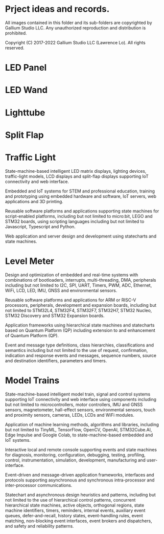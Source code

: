 # Prject ideas and records.
All images contained in this folder and its sub-folders are copyrighted by Gallium Studio LLC.
Any unauthorized reproduction and distribution is prohibited.

Copyright (C) 2017-2022 Gallium Studio LLC (Lawrence Lo). All rights reserved.

# LED Panel
# LED Wand
# Lighttube
# Split Flap
# Traffic Light
State-machine-based intelligent LED matrix displays, lighting devices, traffic-light models, LCD displays and split-flap displays supporting IoT connectivity and web interface.

Embedded and IoT systems for STEM and professional education, training and prototyping using embedded hardware and software, IoT servers, web applications and 3D printing.

Reusable software platforms and applications supporting state machines for script-enabled platforms, including but not limited to micro:bit, LEGO and STM32 boards, using scripting languages including but not limited to Javascript, Typescript and Python.

Web application and server design and development using statecharts and state machines.

# Level Meter
Design and optimization of embedded and real-time systems with combinations of bootloaders, interrupts, multi-threading, DMA, peripherals including but not limited to I2C, SPI, UART, Timers, PWM, ADC, Ethernet, WiFi, LCD, LED, IMU, GNSS and environmental sensors.

Reusable software platforms and applications for ARM or RISC-V processors, peripherals, development and expansion boards, including but not limited to STM32L4, STM32F4, STM32F7, STM32H7, STM32 Nucleo, STM32 Discovery and STM32 Expansion boards.

Application frameworks using hierarchical state machines and statecharts based on Quantum Platform (QP) including extension to and enhancement of Quantum Platform (QP).

Event and message type definitions, class hierarchies, classifications and semantics including but not limited to the use of request, confirmation, indication and response events and messages, sequence numbers, source and destination identifiers, parameters and timers.

# Model Trains
State-machine-based intelligent model train, signal and control systems supporting IoT connectivity and web interface using components including but not limited to microcontrollers, motor controllers, IMU and GNSS sensors, magnetometer, hall-effect sensors, environmental sensors, touch and proximity sensors, cameras, LEDs, LCDs and WiFi modules.

Application of machine learning methods, algorithms and libraries, including but not limited to TinyML, TensorFlow, OpenCV, OpenAI, STM32Cube.AI, Edge Impulse and Google Colab, to state-machine-based embedded and IoT systems.

Interactive local and remote console supporting events and state machines for diagnosis, monitoring, configuration, debugging, testing, profiling, control, instrumentation, simulation, development, manufacturing and user-interface.

Event-driven and message-driven application frameworks, interfaces and protocols supporting asynchronous and synchronous intra-processor and inter-processor communications.

Statechart and asynchronous design heuristics and patterns, including but not limited to the use of hierarchical control patterns, concurrent hierarchical state machines, active objects, orthogonal regions, state machine identifiers, timers, reminders, internal events, auxiliary event queues, defer-and-recall, history states, event-handling rules, event matching, non-blocking event interfaces, event brokers and dispatchers, and safety and reliability patterns.
